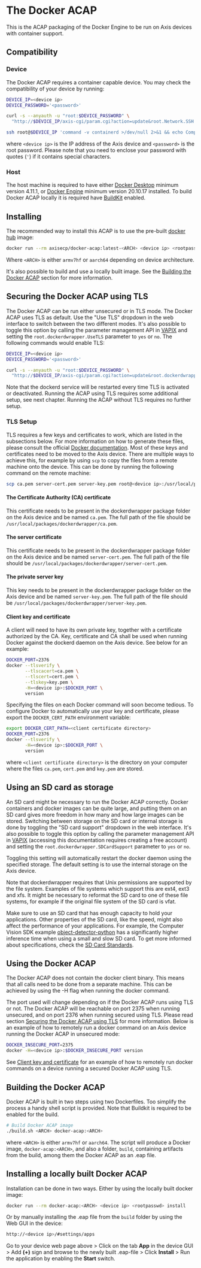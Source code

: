# The Docker ACAP

This is the ACAP packaging of the Docker Engine to be run on Axis devices with container support.

## Compatibility

### Device

The Docker ACAP requires a container capable device. You may check the compatibility of your device
by running:

```sh
DEVICE_IP=<device ip>
DEVICE_PASSWORD='<password>'

curl -s --anyauth -u "root:$DEVICE_PASSWORD" \
  "http://$DEVICE_IP/axis-cgi/param.cgi?action=update&root.Network.SSH.Enabled=yes"

ssh root@$DEVICE_IP 'command -v containerd >/dev/null 2>&1 && echo Compatible with Docker ACAP || echo Not compatible with Docker ACAP'
```

where `<device ip>` is the IP address of the Axis device and `<password>` is the root password. Please
note that you need to enclose your password with quotes (`'`) if it contains special characters.

### Host

The host machine is required to have either [Docker Desktop](https://docs.docker.com/desktop/)
minimum version 4.11.1, or [Docker Engine](https://docs.docker.com/engine/) minimum version
20.10.17 installed. To build Docker ACAP locally it is required have
[BuildKit](https://docs.docker.com/build/buildkit/) enabled.

## Installing

The recommended way to install this ACAP is to use the pre-built
[docker hub](https://hub.docker.com/r/axisecp/docker-acap) image:

```sh
docker run --rm axisecp/docker-acap:latest-<ARCH> <device ip> <rootpasswd> install
```

Where `<ARCH>` is either `armv7hf` or `aarch64` depending on device architecture.

It's also possible to build and use a locally built image. See the
[Building the Docker ACAP](#building-the-docker-acap) section for more information.

## Securing the Docker ACAP using TLS

The Docker ACAP can be run either unsecured or in TLS mode. The Docker ACAP uses
TLS as default. Use the "Use TLS" dropdown in the web interface to switch
between the two different modes. It's also possible to toggle this option by
calling the parameter management API in [VAPIX](https://www.axis.com/vapix-library/) and setting the
`root.dockerdwrapper.UseTLS` parameter to `yes` or `no`. The following commands would enable TLS:

```sh
DEVICE_IP=<device ip>
DEVICE_PASSWORD='<password>'

curl -s --anyauth -u "root:$DEVICE_PASSWORD" \
  "http://$DEVICE_IP/axis-cgi/param.cgi?action=update&root.dockerdwrapper.UseTLS=yes"
```

Note that the dockerd service will be restarted every time TLS is activated or
deactivated. Running the ACAP using TLS requires some additional setup, see next chapter.
Running the ACAP without TLS requires no further setup.

### TLS Setup

TLS requires a few keys and certificates to work, which are listed in the
subsections below. For more information on how to generate these files, please
consult the official [Docker documentation](https://docs.docker.com/engine/security/protect-access/).
Most of these keys and certificates need to be moved to the Axis device. There are multiple ways to
achieve this, for example by using `scp` to copy the files from a remote machine onto the device.
This can be done by running the following command on the remote machine:

```sh
scp ca.pem server-cert.pem server-key.pem root@<device ip>:/usr/local/packages/dockerdwrapper/
```

#### The Certificate Authority (CA) certificate

This certificate needs to be present in the dockerdwrapper package folder on the
Axis device and be named `ca.pem`. The full path of the file should be
`/usr/local/packages/dockerdwrapper/ca.pem`.

#### The server certificate

This certificate needs to be present in the dockerdwrapper package folder on the
Axis device and be named `server-cert.pem`. The full path of the file should be
`/usr/local/packages/dockerdwrapper/server-cert.pem`.

#### The private server key

This key needs to be present in the dockerdwrapper package folder on the Axis device
and be named `server-key.pem`. The full path of the file should be
`/usr/local/packages/dockerdwrapper/server-key.pem`.

#### Client key and certificate

A client will need to have its own private key, together with a certificate authorized by the CA.
Key, certificate and CA shall be used when running Docker against the dockerd daemon on
the Axis device. See below for an example:

```sh
DOCKER_PORT=2376
docker --tlsverify \
       --tlscacert=ca.pem \
       --tlscert=cert.pem \
       --tlskey=key.pem \
       -H=<device ip>:$DOCKER_PORT \
       version
```

Specifying the files on each Docker command will soon become tedious. To configure Docker to
automatically use your key and certificate, please export the `DOCKER_CERT_PATH` environment variable:

```sh
export DOCKER_CERT_PATH=<client certificate directory>
DOCKER_PORT=2376
docker --tlsverify \
       -H=<device ip>:$DOCKER_PORT \
       version
```

where `<client certificate directory>` is the directory on your computer where the files `ca.pem`,
`cert.pem` and `key.pem` are stored.

## Using an SD card as storage

An SD card might be necessary to run the Docker ACAP correctly. Docker
containers and docker images can be quite large, and putting them on an SD card
gives more freedom in how many and how large images can be stored. Switching
between storage on the SD card or internal storage is done by toggling the "SD
card support" dropdown in the web interface. It's also possible to toggle this
option by calling the parameter management API in
[VAPIX](https://www.axis.com/vapix-library/) (accessing this documentation
requires creating a free account) and setting the
`root.dockerdwrapper.SDCardSupport` parameter to `yes` or `no`.

Toggling this setting will automatically restart the docker daemon using the
specified storage. The default setting is to use the internal storage on the Axis device.

Note that dockerdwrapper requires that Unix permissions are supported by the
file system. Examples of file systems which support this are ext4, ext3 and xfs.
It might be necessary to reformat the SD card to one of these file systems, for
example if the original file system of the SD card is vfat.

Make sure to use an SD card that has enough capacity to hold your applications.
Other properties of the SD card, like the speed, might also affect the performance of your
applications. For example, the Computer Vision SDK example
[object-detector-python](https://github.com/AxisCommunications/acap-computer-vision-sdk-examples/tree/main/object-detector-python)
has a significantly higher inference time when using a small and slow SD card.
To get more informed about specifications, check the
[SD Card Standards](https://www.sdcard.org/developers/sd-standard-overview/).

## Using the Docker ACAP

The Docker ACAP does not contain the docker client binary. This means that all
calls need to be done from a separate machine. This can be achieved by using
the -H flag when running the docker command.

The port used will change depending on if the Docker ACAP runs using TLS or not.
The Docker ACAP will be reachable on port 2375 when running unsecured, and on
port 2376 when running secured using TLS. Please read section
[Securing the Docker ACAP using TLS](#securing-the-docker-acap-using-tls) for
more information.
Below is an example of how to remotely run a docker command on an Axis device running
the Docker ACAP in unsecured mode:

```sh
DOCKER_INSECURE_PORT=2375
docker -H=<device ip>:$DOCKER_INSECURE_PORT version
```

See [Client key and certificate](#client-key-and-certificate) for an example
of how to remotely run docker commands on a device running a secured Docker ACAP
using TLS.

## Building the Docker ACAP

Docker ACAP is built in two steps using two Dockerfiles. Too simplify the process a handy shell
script is provided. Note that Buildkit is required to be enabled for the build.

```sh
# Build Docker ACAP image
./build.sh <ARCH> docker-acap:<ARCH>
```

where `<ARCH>` is either `armv7hf` or `aarch64`. The script will produce a Docker image,
`docker-acap:<ARCH>`, and also a folder, `build`, containing artifacts from the build, among them
the Docker ACAP as an .eap file.

## Installing a locally built Docker ACAP

Installation can be done in two ways. Either by using the locally built docker image:

```sh
docker run --rm docker-acap:<ARCH> <device ip> <rootpasswd> install
```

Or by manually installing the .eap file from the `build` folder by using the Web GUI in the device:

```sh
http://<device ip>/#settings/apps
```

Go to your device web page above > Click on the tab **App** in the device GUI >
Add **(+)** sign and browse to the newly built .eap-file > Click **Install** > Run the application by
enabling the **Start** switch.
